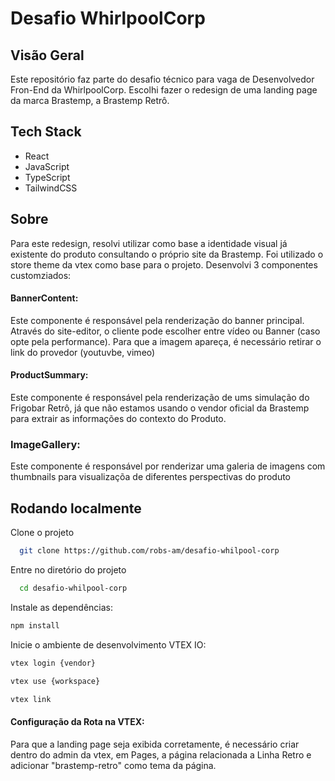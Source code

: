
# Desafio WhirlpoolCorp

## Visão Geral

Este repositório faz parte do desafio técnico para vaga de Desenvolvedor Fron-End da WhirlpoolCorp. Escolhi fazer o redesign de uma landing page da marca Brastemp, a Brastemp Retrô.


## Tech Stack
  - React
 - JavaScript
 - TypeScript
 - TailwindCSS


## Sobre
Para este redesign, resolvi utilizar como base a identidade visual já existente do produto consultando o próprio site da Brastemp. Foi utilizado o store theme da vtex como base para o projeto. Desenvolvi 3 componentes customziados:

#### BannerContent: 
Este componente é responsável pela renderização do banner principal. Através do site-editor, o cliente pode escolher entre vídeo ou Banner (caso opte pela performance). Para que a imagem apareça, é necessário retirar o link do provedor (youtuvbe, vimeo)

#### ProductSummary: 
Este componente é responsável pela renderização de ums simulação do Frigobar Retrô, já que não estamos usando o vendor oficial da Brastemp para extrair as informações do contexto do Produto.

### ImageGallery: 

Este componente é responsável por renderizar uma galeria de imagens com thumbnails para visualizaçõa de diferentes perspectivas do produto

    
## Rodando localmente

Clone o projeto

```bash
  git clone https://github.com/robs-am/desafio-whilpool-corp
```

Entre no diretório do projeto

```bash
  cd desafio-whilpool-corp
```


Instale as dependências:

```bash
npm install
```

Inicie o ambiente de desenvolvimento VTEX IO:

```bash
vtex login {vendor}
```
```bash
vtex use {workspace}
```
```bash
vtex link
```

#### Configuração da Rota na VTEX:

Para que a landing page seja exibida corretamente, é necessário criar dentro do admin da vtex, em Pages, a página relacionada a Linha Retro e adicionar "brastemp-retro" como tema da página.





